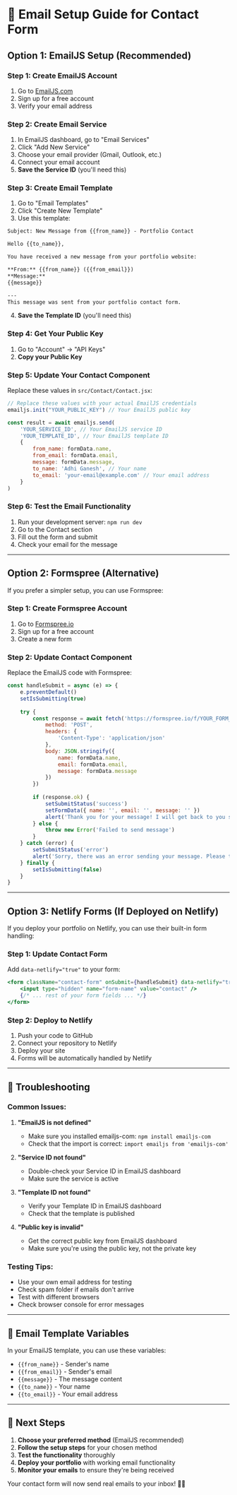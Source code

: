 # 📧 Email Setup Guide for Contact Form

## **Option 1: EmailJS Setup (Recommended)**

### **Step 1: Create EmailJS Account**
1. Go to [EmailJS.com](https://www.emailjs.com/)
2. Sign up for a free account
3. Verify your email address

### **Step 2: Create Email Service**
1. In EmailJS dashboard, go to "Email Services"
2. Click "Add New Service"
3. Choose your email provider (Gmail, Outlook, etc.)
4. Connect your email account
5. **Save the Service ID** (you'll need this)

### **Step 3: Create Email Template**
1. Go to "Email Templates"
2. Click "Create New Template"
3. Use this template:

```html
Subject: New Message from {{from_name}} - Portfolio Contact

Hello {{to_name}},

You have received a new message from your portfolio website:

**From:** {{from_name}} ({{from_email}})
**Message:**
{{message}}

---
This message was sent from your portfolio contact form.
```

4. **Save the Template ID** (you'll need this)

### **Step 4: Get Your Public Key**
1. Go to "Account" → "API Keys"
2. **Copy your Public Key**

### **Step 5: Update Your Contact Component**
Replace these values in `src/Contact/Contact.jsx`:

```javascript
// Replace these values with your actual EmailJS credentials
emailjs.init("YOUR_PUBLIC_KEY") // Your EmailJS public key

const result = await emailjs.send(
    'YOUR_SERVICE_ID', // Your EmailJS service ID
    'YOUR_TEMPLATE_ID', // Your EmailJS template ID
    {
        from_name: formData.name,
        from_email: formData.email,
        message: formData.message,
        to_name: 'Adhi Ganesh', // Your name
        to_email: 'your-email@example.com' // Your email address
    }
)
```

### **Step 6: Test the Email Functionality**
1. Run your development server: `npm run dev`
2. Go to the Contact section
3. Fill out the form and submit
4. Check your email for the message

---

## **Option 2: Formspree (Alternative)**

If you prefer a simpler setup, you can use Formspree:

### **Step 1: Create Formspree Account**
1. Go to [Formspree.io](https://formspree.io/)
2. Sign up for a free account
3. Create a new form

### **Step 2: Update Contact Component**
Replace the EmailJS code with Formspree:

```javascript
const handleSubmit = async (e) => {
    e.preventDefault()
    setIsSubmitting(true)
    
    try {
        const response = await fetch('https://formspree.io/f/YOUR_FORM_ID', {
            method: 'POST',
            headers: {
                'Content-Type': 'application/json'
            },
            body: JSON.stringify({
                name: formData.name,
                email: formData.email,
                message: formData.message
            })
        })
        
        if (response.ok) {
            setSubmitStatus('success')
            setFormData({ name: '', email: '', message: '' })
            alert('Thank you for your message! I will get back to you soon.')
        } else {
            throw new Error('Failed to send message')
        }
    } catch (error) {
        setSubmitStatus('error')
        alert('Sorry, there was an error sending your message. Please try again.')
    } finally {
        setIsSubmitting(false)
    }
}
```

---

## **Option 3: Netlify Forms (If Deployed on Netlify)**

If you deploy your portfolio on Netlify, you can use their built-in form handling:

### **Step 1: Update Contact Form**
Add `data-netlify="true"` to your form:

```jsx
<form className="contact-form" onSubmit={handleSubmit} data-netlify="true">
    <input type="hidden" name="form-name" value="contact" />
    {/* ... rest of your form fields ... */}
</form>
```

### **Step 2: Deploy to Netlify**
1. Push your code to GitHub
2. Connect your repository to Netlify
3. Deploy your site
4. Forms will be automatically handled by Netlify

---

## **🔧 Troubleshooting**

### **Common Issues:**

1. **"EmailJS is not defined"**
   - Make sure you installed emailjs-com: `npm install emailjs-com`
   - Check that the import is correct: `import emailjs from 'emailjs-com'`

2. **"Service ID not found"**
   - Double-check your Service ID in EmailJS dashboard
   - Make sure the service is active

3. **"Template ID not found"**
   - Verify your Template ID in EmailJS dashboard
   - Check that the template is published

4. **"Public key is invalid"**
   - Get the correct public key from EmailJS dashboard
   - Make sure you're using the public key, not the private key

### **Testing Tips:**
- Use your own email address for testing
- Check spam folder if emails don't arrive
- Test with different browsers
- Check browser console for error messages

---

## **📧 Email Template Variables**

In your EmailJS template, you can use these variables:
- `{{from_name}}` - Sender's name
- `{{from_email}}` - Sender's email
- `{{message}}` - The message content
- `{{to_name}}` - Your name
- `{{to_email}}` - Your email address

---

## **🚀 Next Steps**

1. **Choose your preferred method** (EmailJS recommended)
2. **Follow the setup steps** for your chosen method
3. **Test the functionality** thoroughly
4. **Deploy your portfolio** with working email functionality
5. **Monitor your emails** to ensure they're being received

Your contact form will now send real emails to your inbox! 📧✨ 